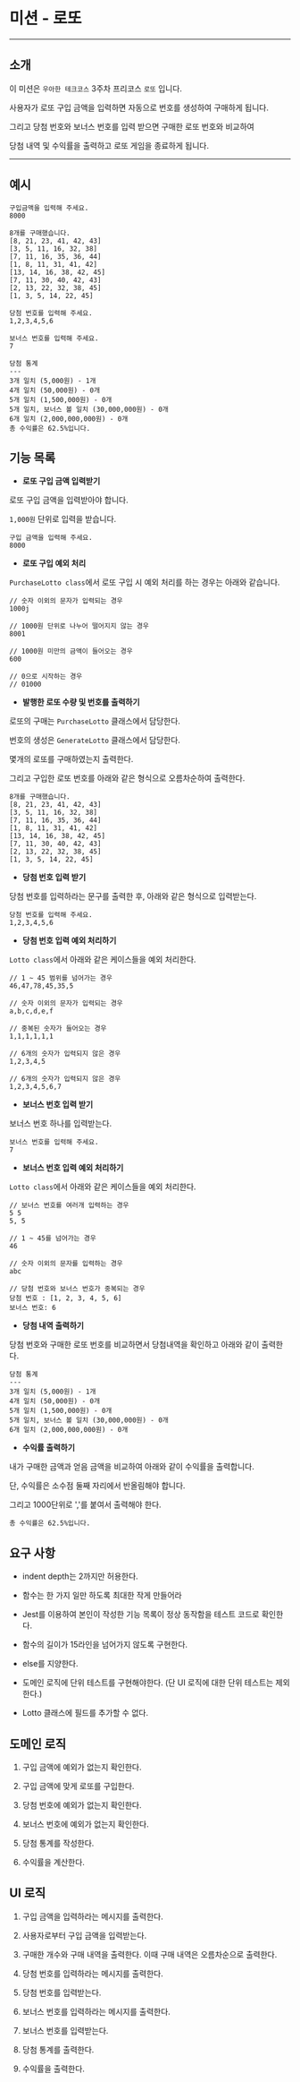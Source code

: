 # 미션 - 로또

---

## 소개

이 미션은 `우아한 테크코스` 3주차 프리코스 `로또` 입니다.

사용자가 로또 구입 금액을 입력하면 자동으로 번호를 생성하여 구매하게 됩니다.

그리고 당첨 번호와 보너스 번호를 입력 받으면 구매한 로또 번호와 비교하여

당첨 내역 및 수익률을 출력하고 로또 게임을 종료하게 됩니다.

---

## 예시

```text
구입금액을 입력해 주세요.
8000

8개를 구매했습니다.
[8, 21, 23, 41, 42, 43]
[3, 5, 11, 16, 32, 38]
[7, 11, 16, 35, 36, 44]
[1, 8, 11, 31, 41, 42]
[13, 14, 16, 38, 42, 45]
[7, 11, 30, 40, 42, 43]
[2, 13, 22, 32, 38, 45]
[1, 3, 5, 14, 22, 45]

당첨 번호를 입력해 주세요.
1,2,3,4,5,6

보너스 번호를 입력해 주세요.
7

당첨 통계
---
3개 일치 (5,000원) - 1개
4개 일치 (50,000원) - 0개
5개 일치 (1,500,000원) - 0개
5개 일치, 보너스 볼 일치 (30,000,000원) - 0개
6개 일치 (2,000,000,000원) - 0개
총 수익률은 62.5%입니다.
```

## 기능 목록

- **로또 구입 금액 입력받기**

로또 구입 금액을 입력받아야 합니다.

`1,000원` 단위로 입력을 받습니다.

```text
구입 금액을 입력해 주세요.
8000
```

- **로또 구입 예외 처리**

`PurchaseLotto class`에서 로또 구입 시 예외 처리를 하는 경우는 아래와 같습니다.

```text
// 숫자 이외의 문자가 입력되는 경우 
1000j

// 1000원 단위로 나누어 떨어지지 않는 경우
8001

// 1000원 미만의 금액이 들어오는 경우
600

// 0으로 시작하는 경우
// 01000
```

- **발행한 로또 수량 및 번호를 출력하기**

로또의 구매는 `PurchaseLotto` 클래스에서 담당한다.

번호의 생성은 `GenerateLotto` 클래스에서 담당한다.

몇개의 로또를 구매하였는지 출력한다.

그리고 구입한 로또 번호를 아래와 같은 형식으로 오름차순하여 출력한다.


```text
8개를 구매했습니다.
[8, 21, 23, 41, 42, 43]
[3, 5, 11, 16, 32, 38]
[7, 11, 16, 35, 36, 44]
[1, 8, 11, 31, 41, 42]
[13, 14, 16, 38, 42, 45]
[7, 11, 30, 40, 42, 43]
[2, 13, 22, 32, 38, 45]
[1, 3, 5, 14, 22, 45]
```

- **당첨 번호 입력 받기**

당첨 번호를 입력하라는 문구를 출력한 후, 아래와 같은 형식으로 입력받는다.

```text
당첨 번호를 입력해 주세요.
1,2,3,4,5,6
```

- **당첨 번호 입력 예외 처리하기**

`Lotto class`에서 아래와 같은 케이스들을 예외 처리한다.

```text
// 1 ~ 45 범위를 넘어가는 경우 
46,47,78,45,35,5

// 숫자 이외의 문자가 입력되는 경우 
a,b,c,d,e,f

// 중복된 숫자가 들어오는 경우 
1,1,1,1,1,1

// 6개의 숫자가 입력되지 않은 경우
1,2,3,4,5

// 6개의 숫자가 입력되지 않은 경우
1,2,3,4,5,6,7
```

- **보너스 번호 입력 받기**

보너스 번호 하나를 입력받는다.

```text
보너스 번호를 입력해 주세요.
7
```

- **보너스 번호 입력 예외 처리하기**

`Lotto class`에서 아래와 같은 케이스들을 예외 처리한다.

```text
// 보너스 번호를 여러개 입력하는 경우
5 5
5, 5

// 1 ~ 45를 넘어가는 경우
46

// 숫자 이외의 문자를 입력하는 경우
abc

// 당첨 번호와 보너스 번호가 중복되는 경우
당첨 번호 : [1, 2, 3, 4, 5, 6]
보너스 번호: 6
```

- **당첨 내역 출력하기**

당첨 번호와 구매한 로또 번호를 비교하면서 당첨내역을 확인하고 아래와 같이 출력한다.

```text
당첨 통계
---
3개 일치 (5,000원) - 1개
4개 일치 (50,000원) - 0개
5개 일치 (1,500,000원) - 0개
5개 일치, 보너스 볼 일치 (30,000,000원) - 0개
6개 일치 (2,000,000,000원) - 0개
```

- **수익률 출력하기**

내가 구매한 금액과 얻음 금액을 비교하여 아래와 같이 수익률을 출력합니다.

단, 수익률은 소수점 둘째 자리에서 반올림해야 합니다.

그리고 1000단위로 ','를 붙여서 출력해야 한다.

```text
총 수익률은 62.5%입니다.
```

## 요구 사항

- indent depth는 2까지만 허용한다.

- 함수는 한 가지 일만 하도록 최대한 작게 만들어라

- Jest를 이용하여 본인이 작성한 기능 목록이 정상 동작함을 테스트 코드로 확인한다.

- 함수의 길이가 15라인을 넘어가지 않도록 구현한다.

- else를 지양한다.

- 도메인 로직에 단위 테스트를 구현해야한다. (단 UI 로직에 대한 단위 테스트는 제외한다.)

- Lotto 클래스에 필드를 추가할 수 없다.

## 도메인 로직

1. 구입 금액에 예외가 없는지 확인한다.

2. 구입 금액에 맞게 로또를 구입한다.

3. 당첨 번호에 예외가 없는지 확인한다.

4. 보너스 번호에 예외가 없는지 확인한다.

5. 당첨 통계를 작성한다.

6. 수익률을 계산한다.

## UI 로직

1. 구입 금액을 입력하라는 메시지를 출력한다.

2. 사용자로부터 구입 금액을 입력받는다.

3. 구매한 개수와 구매 내역을 출력한다. 이때 구매 내역은 오름차순으로 출력한다.

4. 당첨 번호를 입력하라는 메시지를 출력한다.

5. 당첨 번호를 입력받는다.

6. 보너스 번호를 입력하라는 메시지를 출력한다.

7. 보너스 번호를 입력받는다.

8. 당첨 통계를 출력한다.

9. 수익률을 출력한다.